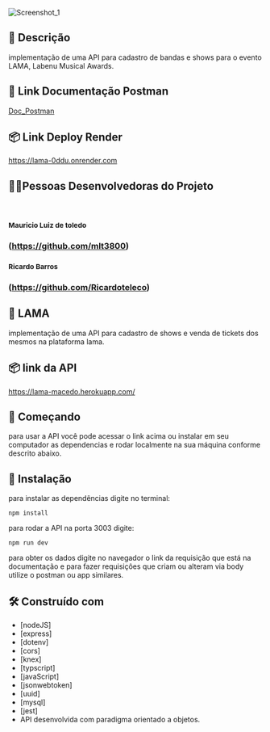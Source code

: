 ![Screenshot_1](https://user-images.githubusercontent.com/45580434/79641791-06e1c100-8170-11ea-8ecf-b6c889805d55.png)
<br>


## :memo: Descrição
implementação de uma API para cadastro de bandas e shows para o evento LAMA, Labenu Musical Awards.

## 📌 Link Documentação Postman
[Doc_Postman](https://documenter.getpostman.com/view/22376520/2s93JzKzpB)

## 📦 Link Deploy Render
https://lama-0ddu.onrender.com

## 👩🏾Pessoas Desenvolvedoras do Projeto
<br/><h3><sub>Mauricio Luiz de toledo</sub><h3/> (https://github.com/mlt3800)
<br/><h3><sub>Ricardo Barros</sub><h3/> (https://github.com/Ricardoteleco)
  
## 🎤 LAMA

implementação de uma API para cadastro de shows e venda de tickets dos mesmos na plataforma lama.


## 📦 link da API

https://lama-macedo.herokuapp.com/

## 🚀 Começando

para usar a API você pode acessar o link acima ou instalar em seu computador as dependencias e rodar localmente na sua máquina conforme descrito abaixo.

## 🔧 Instalação

para instalar as dependências digite no terminal:

```
npm install 
```

para rodar a API na porta 3003 digite:

```
npm run dev
```

para obter os dados digite no navegador o link da requisição que está na documentação e para fazer requisiçôes que criam ou alteram via body utilize o postman ou app similares.


## 🛠️ Construído com

* [nodeJS]
* [express]
* [dotenv]
* [cors]
* [knex]
* [typscript]
* [javaScript]
* [jsonwebtoken]
* [uuid]
* [mysql]
* [jest]
* API desenvolvida com paradigma orientado a objetos.



